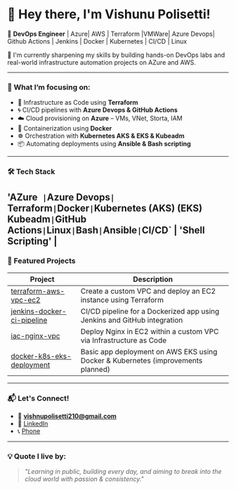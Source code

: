 # 👋 Hey there, I'm Vishunu Polisetti!

🚀 **DevOps Engineer** | Azure| AWS | Terraform |VMWare|  Azure Devops| Github Actions | Jenkins | Docker | Kubernetes | CI/CD | Linux

🌱 I'm currently sharpening my skills by building hands-on DevOps labs and real-world infrastructure automation projects on AZure and AWS.

---

### 🧠 What I’m focusing on:
- 🔧 Infrastructure as Code using **Terraform**
- 🌀 CI/CD pipelines with **Azure Devops & GitHub Actions**
- ☁️ Cloud provisioning on **Azure** – VMs, VNet, Storta, IAM
- 🐳 Containerization using **Docker**
- ☸️ Orchestration with **Kubernetes AKS & EKS & Kubeadm**
- 📦 Automating deployments using **Ansible & Bash scripting**

---

### 🛠️ Tech Stack
'AZure`  | `Azure Devops`| `Terraform` | `Docker` | `Kubernetes (AKS) (EKS) Kubeadm` | `GitHub Actions` | `Linux` | `Bash` | `Ansible` | `CI/CD` | 'Shell Scripting' |
---

### 📂 Featured Projects

| Project | Description |
|--------|-------------|
| [terraform-aws-vpc-ec2](https://github.com/pvcrao/Terraform-Aws-VPC-EC2) | Create a custom VPC and deploy an EC2 instance using Terraform |
| [jenkins-docker-ci-pipeline](https://github.com/pvcrao/Jenkins-Docker-CI-Pipeline)  | CI/CD pipeline for a Dockerized app using Jenkins and GitHub integration |
| [iac-nginx-vpc](https://github.com/pvcrao/Iac-nginx-vpc)  | Deploy Nginx in EC2 within a custom VPC via Infrastructure as Code |
| [docker-k8s-eks-deployment](https://github.com/pvcrao/Docker-Kubernetes-EKS-Deployment)  | Basic app deployment on AWS EKS using Docker & Kubernetes (improvements planned) |

---

### 📬 Let's Connect!
- 📧 **[vishnupolisetti210@gmail.com](vishnupolisetti210@gmail.com)**
- 💼 [LinkedIn](https://www.linkedin.com/in/vishnupolisetti/)
- 📞 [Phone](http://wa.me/9666515519)

---

### 💡 Quote I live by:
> *"Learning in public, building every day, and aiming to break into the cloud world with passion & consistency."*
